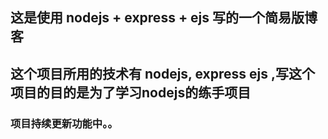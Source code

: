 ## 这是使用 nodejs + express + ejs 写的一个简易版博客

## 这个项目所用的技术有 nodejs, express ejs ,写这个项目的目的是为了学习nodejs的练手项目

### 项目持续更新功能中。。

